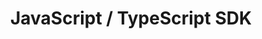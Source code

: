 ---
sidebar_position: 1
sidebar_label: "JS/TS"
id: js-ts
title: JavaScript / TypeScript SDK
description: Documentation on Kwil's JavaScript / TypeScript SDK usage.
slug: /sdks/js-ts
---